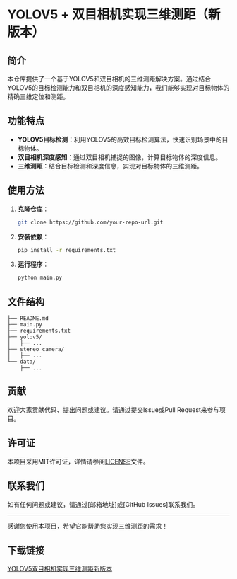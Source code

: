 # YOLOV5 + 双目相机实现三维测距（新版本）

## 简介

本仓库提供了一个基于YOLOV5和双目相机的三维测距解决方案。通过结合YOLOV5的目标检测能力和双目相机的深度感知能力，我们能够实现对目标物体的精确三维定位和测距。

## 功能特点

- **YOLOV5目标检测**：利用YOLOV5的高效目标检测算法，快速识别场景中的目标物体。
- **双目相机深度感知**：通过双目相机捕捉的图像，计算目标物体的深度信息。
- **三维测距**：结合目标检测和深度信息，实现对目标物体的三维测距。

## 使用方法

1. **克隆仓库**：
   ```bash
   git clone https://github.com/your-repo-url.git
   ```

2. **安装依赖**：
   ```bash
   pip install -r requirements.txt
   ```

3. **运行程序**：
   ```bash
   python main.py
   ```

## 文件结构

```
├── README.md
├── main.py
├── requirements.txt
├── yolov5/
│   ├── ...
├── stereo_camera/
│   ├── ...
└── data/
    ├── ...
```

## 贡献

欢迎大家贡献代码、提出问题或建议。请通过提交Issue或Pull Request来参与项目。

## 许可证

本项目采用MIT许可证，详情请参阅[LICENSE](LICENSE)文件。

## 联系我们

如有任何问题或建议，请通过[邮箱地址]或[GitHub Issues]联系我们。

---

感谢您使用本项目，希望它能帮助您实现三维测距的需求！

## 下载链接

[YOLOV5双目相机实现三维测距新版本](https://pan.quark.cn/s/3323109fa990)